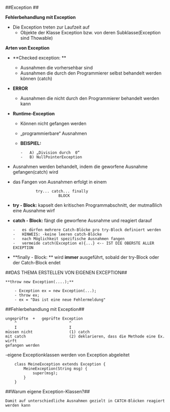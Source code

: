 ##Exception ##

**Fehlerbehandlung mit Exception**



- 	Die Exception treten zur Laufzeit auf
	- Objekte der Klasse Exception bzw. von deren Subklasse(Exception sind Thowable)

**Arten von Exception**

-	**Checked exception: **	
	-	 Ausnahmen die vorhersehbar sind
	-	Ausnahmen die durch den Programmierer selbst behandelt werden können (catch)

-	**ERROR**
	-	Ausnahmen die nicht durch den Programmierer behandelt werden kann

-	**Runtime-Exception**
	-	Können nicht gefangen werden
	-	„programmierbare“ Ausnahmen
	-	**BEISPIEL:**

			-	A) „Division durch  0“
			-	B) NullPointerException

-	Ausnahmen werden behandelt, indem die geworfene Ausnahme gefangen(catch) wird
-	das Fangen von Ausnahmen erfolgt in einem

				  try... catch... finally
    						BLOCK

- 	**try - Block:** kapselt den kritischen Programmabschnitt, der mutmaßlich eine Ausnahme wirf

- 	**catch - Block:** fängt die geworfene Ausnahme und reagiert darauf
		
		- 	es dürfen mehrere Catch-Blöcke pro try-Block definiert werden
		-	HINWEIS: -keine leeren catch-Blöcke
		-	nach Möglichkeit spezifische Ausnahmen fangen
		-	vermeide catch(Exception e){...} <-- IST DIE OBERSTE ALLER EXCEPTION

-   **finally - Block:	** wird **immer** ausgeführt, sobald der try-Block oder der 							Catch-Block endet 



##DAS THEMA ERSTELLEN VON EIGENEN EXCEPTION##
 

	**throw new Exception(....);**

		- Exception ex = new Exception(...);
		- throw ex;
		- ex = "Das ist eine neue Fehlermeldung"

##Fehlerbehandlung mit Exception##

	ungeprüfte	+	geprüfte Exception
		^						^
		I						I
	müssen nicht				(1) catch
	mit catch 					(2)	deklarieren, dass die Methode eine Ex. wirft
	gefangen werden		


-eigene Exceptionklassen	werden von Exception abgeleitet

	    class MeineException extends Exception {
    		MeineException(String msg) {
    			super(msg);
    		}
    	}

##Warum eigene Exception-Klassen?##

	Damit auf unterschiedliche Ausnahmen gezielt in CATCH-Blöcken reagiert werden kann
	

